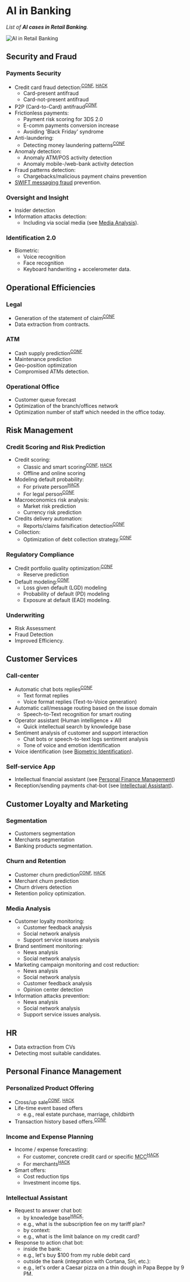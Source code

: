 ﻿# AI in Banking

_List of __AI cases in Retail Banking__._

![AI in Retail Banking](https://static.0xcode.in/images/ai-in-banking.png)

## Security and Fraud

### Payments Security

- Credit card fraud detection:<sup>[CONF](conferences.md), [HACK](hackathons.md)</sup>
  - Card-present antifraud
  - Card-not-present antifraud
- P2P (Card-to-Card) antifraud<sup>[CONF](conferences.md)</sup>
- Frictionless payments:
  - Payment risk scoring for 3DS 2.0
  - E-comm payments conversion increase
  - Avoiding 'Black Friday' syndrome
- Anti-laundering:
  - Detecting money laundering patterns<sup>[CONF](conferences.md)</sup>
- Anomaly detection:
  - Anomaly ATM/POS activity detection
  - Anomaly mobile-/web-bank activity detection
- Fraud patterns detection:
  - Chargebacks/malicious payment chains prevention
- [SWIFT messaging fraud](swift-messaging-fraud.md) prevention.

### Oversight and Insight

- Insider detection
- Information attacks detection:
  - Including via social media (see [Media Analysis](#media-analysis)).

### Identification 2.0

- Biometric:
  - Voice recognition
  - Face recognition
  - Keyboard handwriting + accelerometer data.


## Operational Efficiencies

### Legal

- Generation of the statement of claim<sup>[CONF](conferences.md)</sup>
- Data extraction from contracts.

### ATM

- Cash supply prediction<sup>[CONF](conferences.md)</sup>
- Maintenance prediction
- Geo-position optimization
- Compromised ATMs detection.

### Operational Office

- Customer queue forecast
- Optimization of the branch/offices network
- Optimization number of staff which needed in the office today.


## Risk Management

### Credit Scoring and Risk Prediction

- Credit scoring:
  - Classic and smart scoring<sup>[CONF](conferences.md), [HACK](hackathons.md)</sup>
  - Offline and online scoring
- Modeling default probability:
  - For private person<sup>[HACK](hackathons.md)</sup>
  - For legal person<sup>[CONF](conferences.md)</sup>
- Macroeconomics risk analysis:
  - Market risk prediction
  - Currency risk prediction
- Credits delivery automation:
  - Reports/claims falsification detection<sup>[CONF](conferences.md)</sup>
- Collection:
  - Optimization of debt collection strategy.<sup>[CONF](conferences.md)</sup>

### Regulatory Compliance

- Credit portfolio quality optimization:<sup>[CONF](conferences.md)</sup>
  - Reserve prediction
- Default modeling:<sup>[CONF](conferences.md)</sup>
  - Loss given default (LGD) modeling
  - Probability of default (PD) modeling
  - Exposure at default (EAD) modeling.

### Underwriting

- Risk Assessment
- Fraud Detection
- Improved Efficiency.


## Customer Services

### Call-center

- Automatic chat bots replies<sup>[CONF](conferences.md)</sup>
  - Text format replies
  - Voice format replies (Text-to-Voice generation)
- Automatic call/message routing based on the issue domain
  - Speech-to-Text recognition for smart routing
- Operator assistant (Human intelligence + AI)
  - Quick intellectual search by knowledge base
- Sentiment analysis of customer and support interaction
  - Chat bots or speech-to-text logs sentiment analysis
  - Tone of voice and emotion identification
- Voice identification (see [Biometric Identification](#identification-20)).

### Self-service App

- Intellectual financial assistant (see [Personal Finance Management](#personal-finance-management))
- Reception/sending payments chat-bot (see [Intellectual Assistant](#intellectual-assistant)).


## Customer Loyalty and Marketing

### Segmentation

- Customers segmentation
- Merchants segmentation
- Banking products segmentation.

### Churn and Retention

- Customer churn prediction<sup>[CONF](conferences.md), [HACK](hackathons.md)</sup>
- Merchant churn prediction
- Churn drivers detection
- Retention policy optimization.

### Media Analysis

- Customer loyalty monitoring:
  - Customer feedback analysis
  - Social network analysis
  - Support service issues analysis
- Brand sentiment monitoring:
  - News analysis
  - Social network analysis
- Marketing campaign monitoring and cost reduction:
  - News analysis
  - Social network analysis
  - Customer feedback analysis
  - Opinion center detection
- Information attacks prevention:
  - News analysis
  - Social network analysis
  - Support service issues analysis.

## HR

- Data extraction from CVs
- Detecting most suitable candidates.

## Personal Finance Management

### Personalized Product Offering

- Cross/up sale<sup>[CONF](conferences.md), [HACK](hackathons.md)</sup>
- Life-time event based offers
  - e.g., real estate purchase, marriage, childbirth
- Transaction history based offers.<sup>[CONF](conferences.md)</sup>

### Income and Expense Planning

- Income / expense forecasting:
  - For customer, concrete credit card or specific <abbr title="Merchant Category Code">MCC</abbr><sup>[HACK](hackathons.md)</sup>
  - For merchants<sup>[HACK](hackathons.md)</sup>
- Smart offers:
  - Cost reduction tips
  - Investment income tips.

### Intellectual Assistant

- Request to answer chat bot:
  - by knowledge base<sup>[HACK](hackathons.md)</sup>:
  - e.g., what is the subscription fee on my tariff plan?
  - by context: 
  - e.g., what is the limit balance on my credit card?
- Response to action chat bot:
  - inside the bank: 
  - e.g., let's buy $100 from my ruble debit card
  - outside the bank (integration with Cortana, Siri, etc.):
  - e.g., let's order a Caesar pizza on a thin dough in Papa Beppe by 9 PM.
